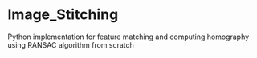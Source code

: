 # Image_Stitching
Python implementation for feature matching and computing homography using RANSAC algorithm from scratch
